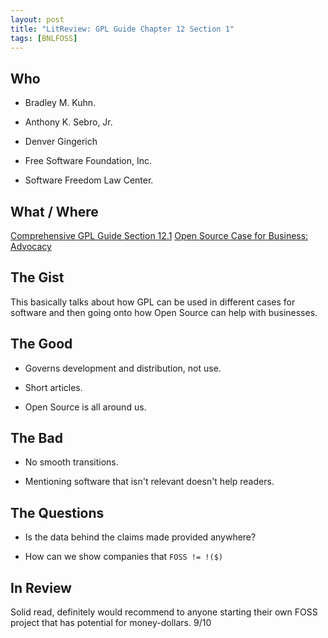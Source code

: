 ```yaml
---
layout: post
title: "LitReview: GPL Guide Chapter 12 Section 1"
tags: [BNLFOSS]
---
```


## Who
* Bradley M. Kuhn.

* Anthony K. Sebro, Jr.

* Denver Gingerich

* Free Software Foundation, Inc.

* Software Freedom Law Center.

## What / Where
[Comprehensive GPL Guide Section 12.1](http://bizlegfoss-ritigm.rhcloud.com/static/books/comprehensive-gpl-guide.pdf#section.12.1)
[Open Source Case for Business: Advocacy](http://opensource.org/advocacy/case_for_business.php)

## The Gist
This basically talks about how GPL can be used in different cases for software
and then going onto how Open Source can help with businesses.

## The Good
* Governs development and distribution, not use.

* Short articles.

* Open Source is all around us.

## The Bad
* No smooth transitions.

* Mentioning software that isn't relevant doesn't help readers.

## The Questions
* Is the data behind the claims made provided anywhere?

* How can we show companies that `FOSS != !($)`

## In Review
Solid read, definitely would recommend to anyone starting their own FOSS
project that has potential for money-dollars. 9/10
